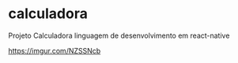 # calculadora
Projeto Calculadora linguagem de desenvolvimento em react-native

https://imgur.com/NZSSNcb
